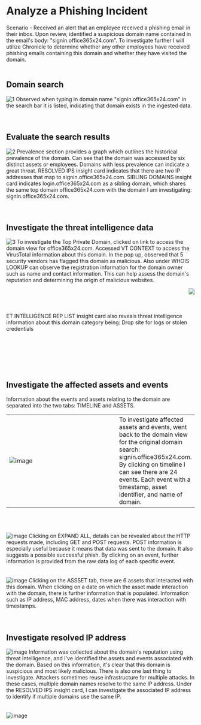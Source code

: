 <h1>Analyze a Phishing Incident</h1>

Scenario - Received an alert that an employee received a phishing email in their inbox. Upon review, identified a suspicious domain name contained in the email's body:  "signin.office365x24.com". To investigate further I will utilize Chronicle to determine whether any other employees have received phishing emails containing this domain and whether they have visited the domain. 
<br/>
<br/>

<h2>Domain search</h2>
<img src="https://i.imgur.com/2KSovJy.png" alt="1"/>
Observed when typing in domain name "signin.office365x24.com" in the search bar it is listed, indicating that domain exists in the ingested data. 
<br/><br/><br/>

<h2>Evaluate the search results</h2>
<img src="https://i.imgur.com/f4oUCS6.png" alt="2"/>
Prevalence section provides a graph which outlines the historical prevalence of the domain. Can see that the domain was accessed by six distinct assets or employees. Domains with less prevalence can indicate a great threat. RESOLVED IPS insight card indicates that there are two IP addresses that map to signin.office365x24.com. SIBLING DOMAINS insight card indicates login.office365x24.com as a sibling domain, which shares the same top domain office365x24.com with the domain I am investigating: signin.office365x24.com. 
<br/><br/><br/>

<h2>Investigate the threat intelligence data</h2>
<img src="https://i.imgur.com/qTRpm2R.png" alt="3"/>
To investigate the Top Private Domain, clicked on link to access the domain view for office365x24.com. Accessed VT CONTEXT to access the VirusTotal information about this domain. In the pop up, observed that 5 security vendors has flagged this domain as malicious. Also under WHOIS LOOKUP can observe the registration information for the domain owner such as name and contact information. This can help assess the domain's reputation and determining the origin of malicious websites. 
<br/>

<p>
  <img src="https://i.imgur.com/Gauh0ww.png" align=right>
  <br/><br/><br/>
  <p align=center></p>ET INTELLIGENCE REP LIST insight card also reveals threat intelligence information about this domain category being: Drop site for logs or stolen credentials</p>
</p>
<br/><br/><br/><br/><br/>

<h2>Investigate the affected assets and events</h2>
Information about the events and assets relating to the domain are separated into the two tabs: TIMELINE and ASSETS. 

<table>
<tr>
<td width="65%">
  <!-- Image goes here -->
  <img src="https://i.imgur.com/6KqAxqS.png" alt="image"/>
</td>
<td>
  <!-- Text goes here -->
  To investigate affected assets and events, went back to the domain view for the original domain search: signin.office365x24.com. By clicking on timeline I can see there are 24 events. Each event with a timestamp, asset identifier, and name of domain. 
</td>
</tr>
</table> 
<br/><br/><br/>

<img src="https://i.imgur.com/0rt34yr.png" alt="image"/>
Clicking on EXPAND ALL, details can be revealed about the HTTP requests made, including GET and POST requests. POST information is especially useful because it means that data was sent to the domain. It also suggests a possible successful phish. By clicking on an event, further information is provided from the raw data log of each specific event. 
<br/><br/><br/>

<img src="https://i.imgur.com/VSZSvT7.png" alt="image"/>
Clicking on the ASSSET tab, there are 6 assets that interacted with this domain. When clicking on a date on which the asset made interaction with the domain, there is further information that is populated. Information such as IP address, MAC address, dates when there was interaction with timestamps. 
<br/><br/><br/>

<h2>Investigate resolved IP address</h2>
<img src="https://i.imgur.com/BQqIBG0.png" alt="image"/>
Information was collected about the domain's reputation using threat intelligence, and I've identified the assets and events associated with the domain. Based on this information, it's clear that this domain is suspicious and most likely malicious. There is also one last thing to investigate. Attackers sometimes reuse infrastructure for multiple attacks. In these cases, multiple domain names resolve to the same IP address. Under the RESOLVED IPS insight card, I can investigate the associated IP address to identify if multiple domains use the same IP. 
<br/><br/><br/>

<img src="https://i.imgur.com/gTF3QN3.png" alt="image"/>
